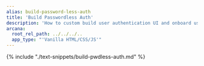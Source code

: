 ```yaml
---
alias: build-password-less-auth
title: 'Build Passwordless Auth'
description: 'How to custom build user authentication UI and onboard users via passwordless authentication option in a Vanilla HTML/CSS/JS Web3 app that is integrated with the Arcana Auth SDK.'
arcana:
  root_rel_path: ../../../..
  app_type: "'Vanilla HTML/CSS/JS'"
---
```


{% include "./text-snippets/build-pwdless-auth.md" %}